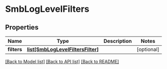 # SmbLogLevelFilters

## Properties
Name | Type | Description | Notes
------------ | ------------- | ------------- | -------------
**filters** | [**list[SmbLogLevelFiltersFilter]**](SmbLogLevelFiltersFilter.md) |  | [optional] 

[[Back to Model list]](../README.md#documentation-for-models) [[Back to API list]](../README.md#documentation-for-api-endpoints) [[Back to README]](../README.md)


